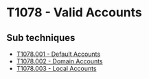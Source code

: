 # T1078 - Valid Accounts

## Sub techniques

* [T1078.001 - Default Accounts](https://github.com/JYVSECTEC/PHR-model/tree/master/Data%20Collection/tactics/Privilege%20Escalation/T1078/T1078.001/README.md)
* [T1078.002 - Domain Accounts](https://github.com/JYVSECTEC/PHR-model/tree/master/Data%20Collection/tactics/Privilege%20Escalation/T1078/T1078.002/README.md)
* [T1078.003 - Local Accounts](https://github.com/JYVSECTEC/PHR-model/tree/master/Data%20Collection/tactics/Privilege%20Escalation/T1078/T1078.003/README.md)
